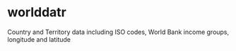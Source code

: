 # worlddatr
Country and Territory data including ISO codes, World Bank income groups, longitude and latitude 

